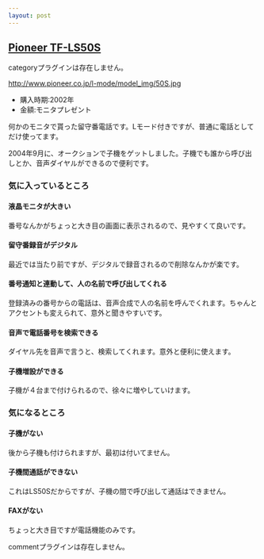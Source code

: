 ```yaml
---
layout: post
---
```

<h2><a href="/?page=Pioneer+TF%2DLS50S" class="wikipage">Pioneer TF-LS50S</a></h2>
<p><span class="error">categoryプラグインは存在しません。</span></p>
<p><a href="http://www.pioneer.co.jp/l-mode/model_img/50S.jpg">http://www.pioneer.co.jp/l-mode/model_img/50S.jpg</a></p>
<ul>
<li>購入時期:2002年</li>
<li>金額:モニタプレゼント</li>
</ul>
<p>何かのモニタで貰った留守番電話です。Lモード付きですが、普通に電話としてだけ使ってます。</p>
<p>2004年9月に、オークションで子機をゲットしました。子機でも誰から呼び出しとか、音声ダイヤルができるので便利です。</p>
<h3>気に入っているところ</h3>
<h4>液晶モニタが大きい</h4>
<p>番号なんかがちょっと大き目の画面に表示されるので、見やすくて良いです。</p>
<h4>留守番録音がデジタル</h4>
<p>最近では当たり前ですが、デジタルで録音されるので削除なんかが楽です。</p>
<h4>番号通知と連動して、人の名前で呼び出してくれる</h4>
<p>登録済みの番号からの電話は、音声合成で人の名前を呼んでくれます。ちゃんとアクセントも変えられて、意外と聞きやすいです。</p>
<h4>音声で電話番号を検索できる</h4>
<p>ダイヤル先を音声で言うと、検索してくれます。意外と便利に使えます。</p>
<h4>子機増設ができる</h4>
<p>子機が４台まで付けられるので、徐々に増やしていけます。</p>
<h3>気になるところ</h3>
<h4>子機がない</h4>
<p>後から子機も付けられますが、最初は付いてません。</p>
<h4>子機間通話ができない</h4>
<p>これはLS50Sだからですが、子機の間で呼び出して通話はできません。</p>
<h4>FAXがない</h4>
<p>ちょっと大き目ですが電話機能のみです。</p>
<p><span class="error">commentプラグインは存在しません。</span> </p>
